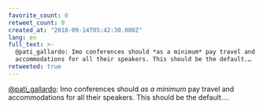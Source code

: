 ```yaml
---
favorite_count: 0
retweet_count: 0
created_at: "2018-09-14T05:42:30.000Z"
lang: en
full_text: >-
  @pati_gallardo: Imo conferences should *as a minimum* pay travel and
  accommodations for all their speakers. This should be the default.…
retweeted: true
---
```


[@pati_gallardo](https://twitter.com/pati_gallardo): Imo conferences should _as
a minimum_ pay travel and accommodations for all their speakers. This should be
the default.…
